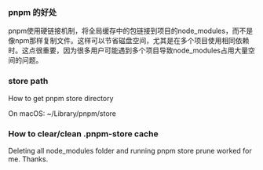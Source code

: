 
### pnpm 的好处

pnpm使用硬链接机制，将全局缓存中的包链接到项目的node_modules，而不是像npm那样复制文件。这样可以节省磁盘空间，尤其是在多个项目使用相同依赖时。这点很重要，因为很多用户可能遇到多个项目导致node_modules占用大量空间的问题。

### store path

How to get pnpm store directory

On macOS: ~/Library/pnpm/store

### How to clear/clean .pnpm-store cache

Deleting all node_modules folder and running pnpm store prune worked for me. Thanks.
